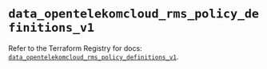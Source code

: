 # `data_opentelekomcloud_rms_policy_definitions_v1`

Refer to the Terraform Registry for docs: [`data_opentelekomcloud_rms_policy_definitions_v1`](https://registry.terraform.io/providers/opentelekomcloud/opentelekomcloud/1.36.39/docs/data-sources/rms_policy_definitions_v1).

